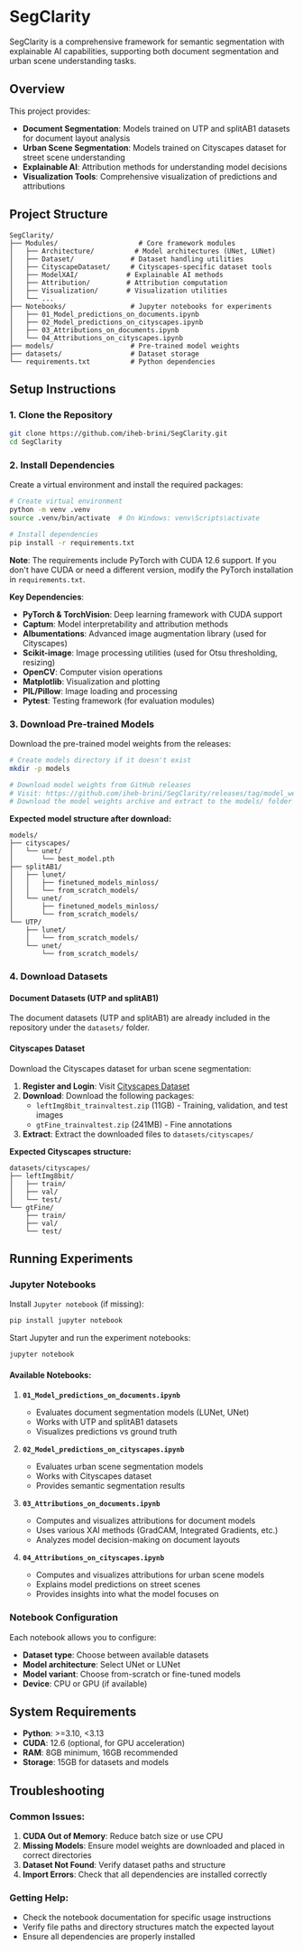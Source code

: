 # SegClarity

SegClarity is a comprehensive framework for semantic segmentation with explainable AI capabilities, supporting both document segmentation and urban scene understanding tasks.

## Overview

This project provides:
- **Document Segmentation**: Models trained on UTP and splitAB1 datasets for document layout analysis
- **Urban Scene Segmentation**: Models trained on Cityscapes dataset for street scene understanding
- **Explainable AI**: Attribution methods for understanding model decisions
- **Visualization Tools**: Comprehensive visualization of predictions and attributions

## Project Structure

```
SegClarity/
├── Modules/                    # Core framework modules
│   ├── Architecture/          # Model architectures (UNet, LUNet)
│   ├── Dataset/              # Dataset handling utilities
│   ├── CityscapeDataset/     # Cityscapes-specific dataset tools
│   ├── ModelXAI/            # Explainable AI methods
│   ├── Attribution/         # Attribution computation
│   ├── Visualization/       # Visualization utilities
│   └── ...
├── Notebooks/                # Jupyter notebooks for experiments
│   ├── 01_Model_predictions_on_documents.ipynb
│   ├── 02_Model_predictions_on_cityscapes.ipynb
│   ├── 03_Attributions_on_documents.ipynb
│   └── 04_Attributions_on_cityscapes.ipynb
├── models/                   # Pre-trained model weights
├── datasets/                 # Dataset storage
└── requirements.txt          # Python dependencies
```

## Setup Instructions

### 1. Clone the Repository

```bash
git clone https://github.com/iheb-brini/SegClarity.git
cd SegClarity
```

### 2. Install Dependencies

Create a virtual environment and install the required packages:

```bash
# Create virtual environment
python -m venv .venv
source .venv/bin/activate  # On Windows: venv\Scripts\activate

# Install dependencies
pip install -r requirements.txt
```

**Note**: The requirements include PyTorch with CUDA 12.6 support. If you don't have CUDA or need a different version, modify the PyTorch installation in `requirements.txt`.

**Key Dependencies**:
- **PyTorch & TorchVision**: Deep learning framework with CUDA support
- **Captum**: Model interpretability and attribution methods
- **Albumentations**: Advanced image augmentation library (used for Cityscapes)
- **Scikit-image**: Image processing utilities (used for Otsu thresholding, resizing)
- **OpenCV**: Computer vision operations
- **Matplotlib**: Visualization and plotting
- **PIL/Pillow**: Image loading and processing
- **Pytest**: Testing framework (for evaluation modules)

### 3. Download Pre-trained Models

Download the pre-trained model weights from the releases:

```bash
# Create models directory if it doesn't exist
mkdir -p models

# Download model weights from GitHub releases
# Visit: https://github.com/iheb-brini/SegClarity/releases/tag/model_weights
# Download the model weights archive and extract to the models/ folder
```

**Expected model structure after download:**
```
models/
├── cityscapes/
│   └── unet/
│       └── best_model.pth
├── splitAB1/
│   ├── lunet/
│   │   ├── finetuned_models_minloss/
│   │   └── from_scratch_models/
│   └── unet/
│       ├── finetuned_models_minloss/
│       └── from_scratch_models/
└── UTP/
    ├── lunet/
    │   └── from_scratch_models/
    └── unet/
        └── from_scratch_models/
```

### 4. Download Datasets

#### Document Datasets (UTP and splitAB1)
The document datasets (UTP and splitAB1) are already included in the repository under the `datasets/` folder.

#### Cityscapes Dataset
Download the Cityscapes dataset for urban scene segmentation:

1. **Register and Login**: Visit [Cityscapes Dataset](https://www.cityscapes-dataset.com/file-handling/?packageID=3)
2. **Download**: Download the following packages:
   - `leftImg8bit_trainvaltest.zip` (11GB) - Training, validation, and test images
   - `gtFine_trainvaltest.zip` (241MB) - Fine annotations
3. **Extract**: Extract the downloaded files to `datasets/cityscapes/`

**Expected Cityscapes structure:**
```
datasets/cityscapes/
├── leftImg8bit/
│   ├── train/
│   ├── val/
│   └── test/
└── gtFine/
    ├── train/
    ├── val/
    └── test/
```

## Running Experiments

### Jupyter Notebooks
Install `Jupyter notebook` (if missing):

```bash
pip install jupyter notebook 
```
Start Jupyter and run the experiment notebooks:

```bash
jupyter notebook
```

#### Available Notebooks:

1. **`01_Model_predictions_on_documents.ipynb`**
   - Evaluates document segmentation models (LUNet, UNet)
   - Works with UTP and splitAB1 datasets
   - Visualizes predictions vs ground truth

2. **`02_Model_predictions_on_cityscapes.ipynb`**
   - Evaluates urban scene segmentation models
   - Works with Cityscapes dataset
   - Provides semantic segmentation results

3. **`03_Attributions_on_documents.ipynb`**
   - Computes and visualizes attributions for document models
   - Uses various XAI methods (GradCAM, Integrated Gradients, etc.)
   - Analyzes model decision-making on document layouts

4. **`04_Attributions_on_cityscapes.ipynb`**
   - Computes and visualizes attributions for urban scene models
   - Explains model predictions on street scenes
   - Provides insights into what the model focuses on

### Notebook Configuration

Each notebook allows you to configure:
- **Dataset type**: Choose between available datasets
- **Model architecture**: Select UNet or LUNet
- **Model variant**: Choose from-scratch or fine-tuned models
- **Device**: CPU or GPU (if available)

## System Requirements

- **Python**: >=3.10, <3.13
- **CUDA**: 12.6 (optional, for GPU acceleration)
- **RAM**: 8GB minimum, 16GB recommended
- **Storage**: 15GB for datasets and models

## Troubleshooting

### Common Issues:

1. **CUDA Out of Memory**: Reduce batch size or use CPU
2. **Missing Models**: Ensure model weights are downloaded and placed in correct directories
3. **Dataset Not Found**: Verify dataset paths and structure
4. **Import Errors**: Check that all dependencies are installed correctly

### Getting Help:

- Check the notebook documentation for specific usage instructions
- Verify file paths and directory structures match the expected layout
- Ensure all dependencies are properly installed

<!-- 
## Citation

If you use this work in your research, please cite:

```bibtex
@software{segclarity,
  title={SegClarity: Semantic Segmentation with Explainable AI},
  author={Iheb Brini},
  year={2025},
  url={https://github.com/iheb-brini/SegClarity}
}
```

## License

This project is licensed under the terms specified in the [LICENSE](LICENSE) file.
-->